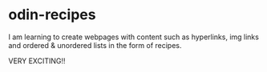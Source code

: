 # odin-recipes
I am learning to create webpages with content such as hyperlinks, img links and ordered & unordered lists in the form of recipes.

VERY EXCITING!!
